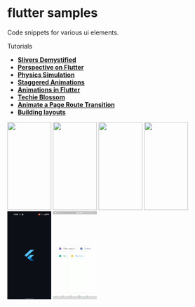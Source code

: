 # flutter samples

Code snippets for various ui elements.

Tutorials

- **[Slivers Demystified](https://medium.com/flutter/slivers-demystified-6ff68ab0296f)**
- **[Perspective on Flutter](https://medium.com/flutter/perspective-on-flutter-6f832f4d912e)**
- **[Physics Simulation](https://flutter.dev/docs/cookbook/animation/physics-simulation)**
- **[Staggered Animations](https://flutter.dev/docs/development/ui/animations/staggered-animations)**
- **[Animations in Flutter](https://flutter.dev/docs/development/ui/animations/tutorial)**
- **[Techie Blossom](https://www.youtube.com/channel/UC3wqIkiaOUpO6EjJoCwH6_Q)**
- **[Animate a Page Route Transition](https://flutter.dev/docs/cookbook/animation/page-route-animation.html)**
- **[Building layouts](https://flutter.dev/docs/development/ui/layout/tutorial)**

<img src="https://github.com/hauntarl/flui_000_samples/blob/master/screenshots/slivers-demo.gif" width="100" height="200"> <img src="https://github.com/hauntarl/flutter-samples/blob/master/screenshots/perspective-demo.gif" width="100" height="200"> <img src="https://github.com/hauntarl/flutter-samples/blob/master/screenshots/physics-simulation.gif" width="100" height="200"> <img src="https://github.com/hauntarl/flutter-samples/blob/master/screenshots/staggered-demo.gif" width="100" height="200"> <img src="https://github.com/hauntarl/flui_000_samples/blob/master/screenshots/animation-demo.gif" width="100" height="200"> <img src="https://github.com/hauntarl/flui_000_samples/blob/master/screenshots/google-filters.gif" width="100" height="200">

